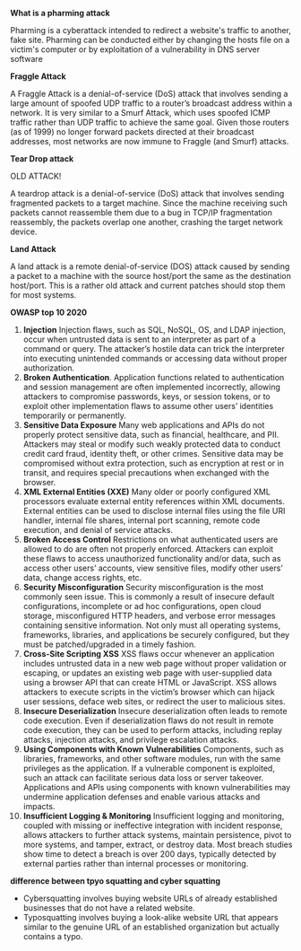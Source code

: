 


**What is a pharming attack**

Pharming is a cyberattack intended to redirect a website's traffic to another, fake site. Pharming can be conducted either by changing the hosts file on a victim's computer or by exploitation of a vulnerability in DNS server software


**Fraggle Attack**

A Fraggle Attack is a denial-of-service (DoS) attack that involves sending a large amount of spoofed UDP traffic to a router’s broadcast address within a network. It is very similar to a Smurf Attack, which uses spoofed ICMP traffic rather than UDP traffic to achieve the same goal. Given those routers (as of 1999) no longer forward packets directed at their broadcast addresses, most networks are now immune to Fraggle (and Smurf) attacks.


**Tear Drop attack**

OLD ATTACK!

A teardrop attack is a denial-of-service (DoS) attack that involves sending fragmented packets to a target machine. Since the machine receiving such packets cannot reassemble them due to a bug in TCP/IP fragmentation reassembly, the packets overlap one another, crashing the target network device.

**Land Attack**

A land attack is a remote denial-of-service (DOS) attack caused by sending a packet to a machine with the source host/port the same as the destination host/port. This is a rather old attack and current patches should stop them for most systems.


**OWASP top 10 2020**


1. **Injection** Injection flaws, such as SQL, NoSQL, OS, and LDAP injection, occur when untrusted data is sent to an interpreter as part of a command or query. The attacker’s hostile data can trick the interpreter into executing unintended commands or accessing data without proper authorization.
1. **Broken Authentication**. Application functions related to authentication and session management are often implemented incorrectly, allowing attackers to compromise passwords, keys, or session tokens, or to exploit other implementation flaws to assume other users’ identities temporarily or permanently.
1. **Sensitive Data Exposure** Many web applications and APIs do not properly protect sensitive data, such as financial, healthcare, and PII. Attackers may steal or modify such weakly protected data to conduct credit card fraud, identity theft, or other crimes. Sensitive data may be compromised without extra protection, such as encryption at rest or in transit, and requires special precautions when exchanged with the browser.
1. **XML External Entities (XXE)** Many older or poorly configured XML processors evaluate external entity references within XML documents. External entities can be used to disclose internal files using the file URI handler, internal file shares, internal port scanning, remote code execution, and denial of service attacks.
1. **Broken Access Control** Restrictions on what authenticated users are allowed to do are often not properly enforced. Attackers can exploit these flaws to access unauthorized functionality and/or data, such as access other users’ accounts, view sensitive files, modify other users’ data, change access rights, etc.
1. **Security Misconfiguration** Security misconfiguration is the most commonly seen issue. This is commonly a result of insecure default configurations, incomplete or ad hoc configurations, open cloud storage, misconfigured HTTP headers, and verbose error messages containing sensitive information. Not only must all operating systems, frameworks, libraries, and applications be securely configured, but they must be patched/upgraded in a timely fashion.
1. **Cross-Site Scripting XSS** XSS flaws occur whenever an application includes untrusted data in a new web page without proper validation or escaping, or updates an existing web page with user-supplied data using a browser API that can create HTML or JavaScript. XSS allows attackers to execute scripts in the victim’s browser which can hijack user sessions, deface web sites, or redirect the user to malicious sites.
1. **Insecure Deserialization** Insecure deserialization often leads to remote code execution. Even if deserialization flaws do not result in remote code execution, they can be used to perform attacks, including replay attacks, injection attacks, and privilege escalation attacks.
1. **Using Components with Known Vulnerabilities** Components, such as libraries, frameworks, and other software modules, run with the same privileges as the application. If a vulnerable component is exploited, such an attack can facilitate serious data loss or server takeover. Applications and APIs using components with known vulnerabilities may undermine application defenses and enable various attacks and impacts.
1. **Insufficient Logging & Monitoring** Insufficient logging and monitoring, coupled with missing or ineffective integration with incident response, allows attackers to further attack systems, maintain persistence, pivot to more systems, and tamper, extract, or destroy data. Most breach studies show time to detect a breach is over 200 days, typically detected by external parties rather than internal processes or monitoring.

**difference between tpyo squatting and cyber squatting**
- Cybersquatting involves buying website URLs of already established businesses that do not have a related website.
- Typosquatting involves buying a look-alike website URL that appears similar to the genuine URL of an established organization but actually contains a typo.
